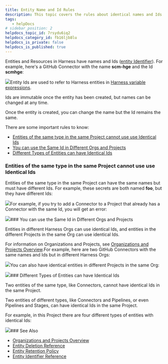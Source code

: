 ```yaml
---
title: Entity Name and Id Rules
description: This topic covers the rules about identical names and Ids for Harness entities.
tags: 
   - helpDocs
# sidebar_position: 2
helpdocs_topic_id: 7rsydu6iq2
helpdocs_category_id: fb16ljb8lu
helpdocs_is_private: false
helpdocs_is_published: true
---
```


Entities and Resources in Harness have names and Ids ([entity Identifier](/article/tygjin99y9-harness-entity-reference)). For example, here's a GitHub Connector with the name **scm-hge** and the Id **scmhge**:

![](https://files.helpdocs.io/i5nl071jo5/articles/7rsydu6iq2/1650578060234/clean-shot-2022-04-21-at-14-54-10.png)Entity Ids are used to refer to Harness entities in [Harness variable expressions](/article/lml71vhsim-harness-variables).

Ids are immutable once the entity has been created, but names can be changed at any time.

Once the entity is created, you can change the name but the Id remains the same.

There are some important rules to know:

* [Entities of the same type in the same Project cannot use use Identical Ids](https://ngdocs.harness.io/article/7rsydu6iq2-renaming-entities-and-resources#entities_of_the_same_type_in_the_same_project_cannot_use_use_identical_ids)
* [You can use the Same Id in Different Orgs and Projects](https://ngdocs.harness.io/article/7rsydu6iq2-renaming-entities-and-resources#you_can_use_the_same_id_in_different_orgs_and_projects)
* [Different Types of Entities can have Identical Ids](https://ngdocs.harness.io/article/7rsydu6iq2-renaming-entities-and-resources#different_types_of_entities_can_have_identical_ids)

### Entities of the same type in the same Project cannot use use Identical Ids

Entities of the same type in the same Project can have the same names but must have different Ids. For example, these secrets are both named **foo**, but they have different Ids:

![](https://files.helpdocs.io/i5nl071jo5/articles/7rsydu6iq2/1650580526743/clean-shot-2022-04-21-at-15-35-02.png)For example, if you try to add a Connector to a Project that already has a Connector with the same Id, you will get an error:

![](https://files.helpdocs.io/i5nl071jo5/articles/7rsydu6iq2/1650579756496/clean-shot-2022-04-21-at-15-21-05.png)### You can use the Same Id in Different Orgs and Projects

Entities in different Harness Orgs can use identical Ids, and entities in the different Projects in the same Org can use identical Ids.

For information on Organizations and Projects, see [Organizations and Projects Overview](/article/7fibxie636-projects-and-organizations).For example, here are two GitHub Connectors with the same names and Ids but in different Harness Orgs:

![](https://files.helpdocs.io/i5nl071jo5/articles/7rsydu6iq2/1650579018631/clean-shot-2022-04-21-at-15-10-02.png)You can also have identical entities in different Projects in the same Org:

![](https://files.helpdocs.io/i5nl071jo5/articles/7rsydu6iq2/1650579518905/clean-shot-2022-04-21-at-15-18-20.png)### Different Types of Entities can have Identical Ids

Two entities of the same type, like Connectors, cannot have identical Ids in the same Project.

Two entities of different types, like Connectors and Pipelines, or even Pipelines and Stages, can have identical Ids in the same Project.

For example, in this Project there are four different types of entities with identical Ids:

![](https://files.helpdocs.io/i5nl071jo5/articles/7rsydu6iq2/1650580367504/clean-shot-2022-04-21-at-15-32-15.png)### See Also

* [Organizations and Projects Overview](/article/7fibxie636-projects-and-organizations)
* [Entity Deletion Reference](/article/amj1oz4x4k-entity-deletion-reference)
* [Entity Retention Policy](/article/9i2kt42ztb-entity-retention-policy)
* [Entity Identifier Reference](/article/li0my8tcz3-entity-identifier-reference)

